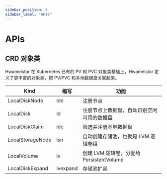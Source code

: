 ```yaml
---
sidebar_position: 4
sidebar_label: "APIs"
---
```


# APIs

## CRD 对象类

Hwameistor 在 Kubernetes 已有的 PV 和 PVC 对象类基础上，Hwameistor 定义了更丰富的对象类，把 PV/PVC 和本地数据盘关联起来。

|Kind|缩写|功能|
|--|--|--|
|LocalDiskNode|ldn|注册节点|
|LocalDisk|ld|注册节点上数据盘，自动识别空闲可用的数据盘|
|LocalDiskClaim|ldc|筛选并注册本地数据盘|
|LocalStorageNode|lsn|自动创建存储池，也就是 LVM 逻辑卷组|
|LocalVolume|lv|创建 LVM 逻辑卷，分配给 PersistentVolume|
|LocalDiskExpand|lvexpand|存储池扩容|